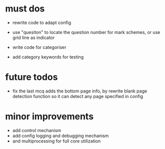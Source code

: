# must dos

- rewrite code to adapt config
- use "quesiton" to locate the question number for mark schemes, or use grid line as indicator

- write code for categoriser
- add category keywords for testing

# future todos

- fix the last mcq adds the bottom page info, by rewrite blank page detection function so it can detect any page specified in config

# minor improvements

- add control mechanism
- add config logging and debugging mechanism
- and multiprocessing for full core utilization

